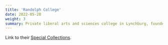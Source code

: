 ```yaml
---
title: 'Randolph College'
date: 2022-05-28
weight: 3
summary: Private liberal arts and sciences college in Lynchburg, founded in 1891 as Randolph-Macon Woman's College.
---
```


Link to their [Special Collections](https://library.randolphcollege.edu/archives).
